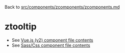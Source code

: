Back to [src/components/zcomponents/zcomponents.md](../zcomponents.md)

# ztooltip

 - See [Vue.js (v2) component file contents](./ztooltip.vue)
 - See [Sass/Css component file contents](./ztooltip.scss)
